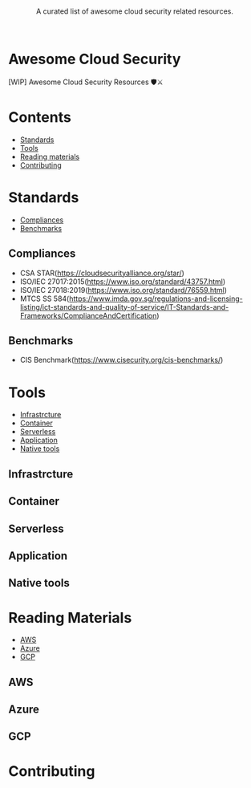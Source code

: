 <br/>
<div align="center">

A curated list of awesome cloud security related resources.

</div>
<br/>

# Awesome Cloud Security
[WIP] Awesome Cloud Security Resources 🛡️⚔️

# Contents
- [Standards](#standards)
- [Tools](#tools)
- [Reading materials](#reading-materials)
- [Contributing](#contributing)

# Standards
- [Compliances](#compliances)
- [Benchmarks](#benchmarks)
## Compliances
* CSA STAR(https://cloudsecurityalliance.org/star/)
* ISO/IEC 27017:2015(https://www.iso.org/standard/43757.html)
* ISO/IEC 27018:2019(https://www.iso.org/standard/76559.html)
* MTCS SS 584(https://www.imda.gov.sg/regulations-and-licensing-listing/ict-standards-and-quality-of-service/IT-Standards-and-Frameworks/ComplianceAndCertification)

## Benchmarks
* CIS Benchmark(https://www.cisecurity.org/cis-benchmarks/)

# Tools
- [Infrastrcture](#infrastrcture)
- [Container](#container)
- [Serverless](#serverless)
- [Application](#application)
- [Native tools](#nativetools)

## Infrastrcture

## Container

## Serverless

## Application

## Native tools

# Reading Materials
- [AWS](#aws)
- [Azure](#azure)
- [GCP](#gcp)

## AWS

## Azure

## GCP

# Contributing
